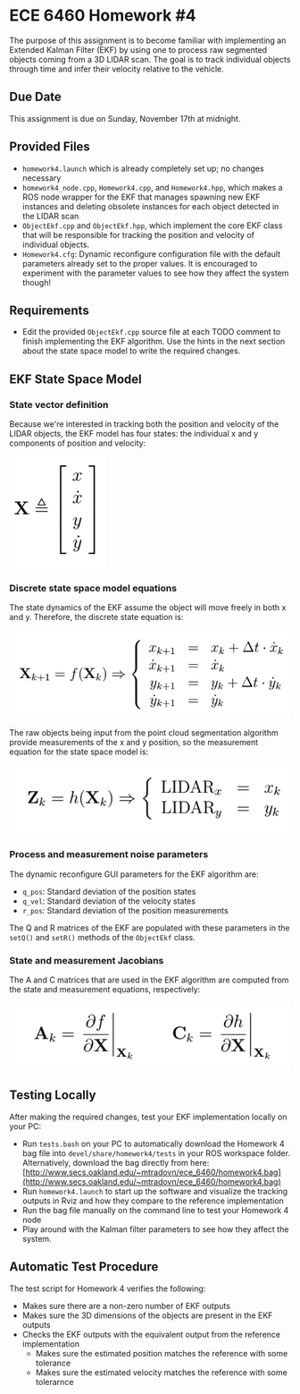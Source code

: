 # ECE 6460 Homework #4

The purpose of this assignment is to become familiar with implementing an Extended Kalman Filter (EKF) by using one to process raw segmented objects coming from a 3D LIDAR scan. The goal is to track individual objects through time and infer their velocity relative to the vehicle.

## Due Date
This assignment is due on Sunday, November 17th at midnight.

## Provided Files
- `homework4.launch` which is already completely set up; no changes necessary
- `homework4_node.cpp`, `Homework4.cpp`, and `Homework4.hpp`, which makes a ROS node wrapper for the EKF that manages spawning new EKF instances and deleting obsolete instances for each object detected in the LIDAR scan
- `ObjectEkf.cpp` and `ObjectEkf.hpp`, which implement the core EKF class that will be responsible for tracking the position and velocity of individual objects.
- `Homework4.cfg`: Dynamic reconfigure configuration file with the default parameters already set to the proper values. It is encouraged to experiment with the parameter values to see how they affect the system though!

## Requirements
- Edit the provided `ObjectEkf.cpp` source file at each TODO comment to finish implementing the EKF algorithm. Use the hints in the next section about the state space model to write the required changes.

## EKF State Space Model
### State vector definition
Because we're interested in tracking both the position and velocity of the LIDAR objects, the EKF model has four states: the individual x and y components of position and velocity:

![](./state_vector.png)

### Discrete state space model equations
The state dynamics of the EKF assume the object will move freely in both x and y. Therefore, the discrete state equation is:

![](./discrete_state_equations.png)

The raw objects being input from the point cloud segmentation algorithm provide measurements of the x and y position, so the measurement equation for the state space model is:

![](./measurement_equation.png)

### Process and measurement noise parameters
The dynamic reconfigure GUI parameters for the EKF algorithm are:

- `q_pos`: Standard deviation of the position states
- `q_vel`: Standard deviation of the velocity states
- `r_pos`: Standard deviation of the position measurements

The Q and R matrices of the EKF are populated with these parameters in the `setQ()` and `setR()` methods of the `ObjectEkf` class.

### State and measurement Jacobians
The A and C matrices that are used in the EKF algorithm are computed from the state and measurement equations, respectively:

![](./jacobians.png)


## Testing Locally
After making the required changes, test your EKF implementation locally on your PC:

- Run `tests.bash` on your PC to automatically download the Homework 4 bag file into `devel/share/homework4/tests` in your ROS workspace folder. Alternatively, download the bag directly from here:
[http://www.secs.oakland.edu/~mtradovn/ece_6460/homework4.bag](http://www.secs.oakland.edu/~mtradovn/ece_6460/homework4.bag) 
- Run `homework4.launch` to start up the software and visualize the tracking outputs in Rviz and how they compare to the reference implementation
- Run the bag file manually on the command line to test your Homework 4 node
- Play around with the Kalman filter parameters to see how they affect the system.

## Automatic Test Procedure
The test script for Homework 4 verifies the following:

- Makes sure there are a non-zero number of EKF outputs
- Makes sure the 3D dimensions of the objects are present in the EKF outputs
- Checks the EKF outputs with the equivalent output from the reference implementation
	- Makes sure the estimated position matches the reference with some tolerance
	- Makes sure the estimated velocity matches the reference with some tolerarnce
